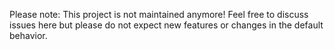 Please note: This project is not maintained anymore!
Feel free to discuss issues here but please do not expect new features or changes in the default behavior.
